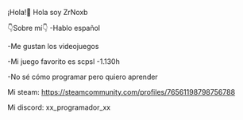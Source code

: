 ¡Hola!👋
Hola soy ZrNoxb 

👇Sobre mí👇
-Hablo español

-Me gustan los videojuegos

-Mi juego favorito es scpsl -1.130h

-No sé cómo programar pero quiero aprender 

Mi steam:
                                      https://steamcommunity.com/profiles/76561198798756788

Mi discord:
               xx_programador_xx
